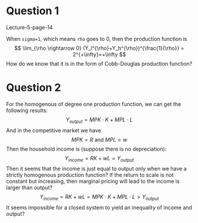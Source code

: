 # Question 1

Lecture-5-page-14

When `sigma=1`, which means `rho` goes to 0, then the production function is  
$$
\lim_{\rho \rightarrow 0} (Y_l^{\rho}+Y_h^{\rho})^{\frac{1}{\rho}} = 2^{+\infty}=+\infty
$$
How do we know that it is in the form of Cobb-Douglas production function?

# Question 2

For the homogenous of degree one production function, we can get the following results:
$$
Y_{output} = MPK \cdot K + MPL \cdot L
$$
 And in the competitive market we have 
$$
MPK = R \text{ and } MPL = w
$$
Then the household income is (suppose there is no depreciation):
$$
Y_{income} = RK+wL = Y_{output}
$$
Then it seems that the income is just equal to output only when we have a strictly homogenous production function? If the return to scale is not constant but increasing, then marginal pricing will lead to the income is larger than output?
$$
Y_{income}= RK+wL = MPK \cdot K + MPL \cdot L > Y_{output}
$$
It seems impossible for a closed system to yield an inequality of income and output?